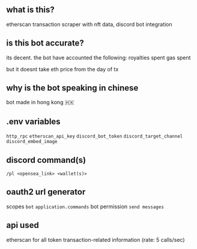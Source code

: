 ## what is this?
etherscan transaction scraper with nft data, discord bot integration

## is this bot accurate?
its decent. the bot have accounted the following:
royalties spent
gas spent

but it doesnt take eth price from the day of tx

## why is the bot speaking in chinese
bot made in hong kong 🇭🇰

## .env variables
`http_rpc`
`etherscan_api_key`
`discord_bot_token`
`discord_target_channel`
`discord_embed_image`

## discord command(s)
`/pl <opensea_link> <wallet(s)>`

## oauth2 url generator
scopes `bot` `application.commands`
bot permission `send messages`

## api used
etherscan for all token transaction-related information (rate: 5 calls/sec)